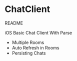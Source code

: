 # ChatClient

README

iOS Basic Chat Client With Parse

- Multiple Rooms
- Auto Refresh in Rooms
- Persisting Chats
